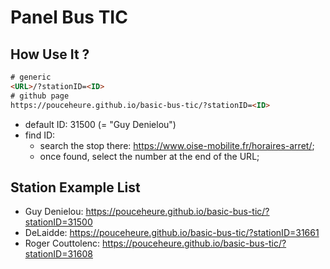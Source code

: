 # Panel Bus TIC

## How Use It ?

```html
# generic
<URL>/?stationID=<ID>
# github page
https://pouceheure.github.io/basic-bus-tic/?stationID=<ID>
```

- default ID: 31500 (= "Guy Denielou")
- find ID:
  - search the stop there: https://www.oise-mobilite.fr/horaires-arret/;
  - once found, select the number at the end of the URL; 

## Station Example List

- Guy Denielou: https://pouceheure.github.io/basic-bus-tic/?stationID=31500
- DeLaidde: https://pouceheure.github.io/basic-bus-tic/?stationID=31661
- Roger Couttolenc: https://pouceheure.github.io/basic-bus-tic/?stationID=31608 